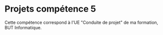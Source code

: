 # Projets compétence 5
Cette compétence correspond à l'UE "Conduite de projet" de ma formation, BUT Informatique.
